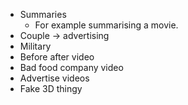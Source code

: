 - Summaries
	- For example summarising a movie.
- Couple -> advertising
- Military
- Before after video
- Bad food company video
- Advertise videos
- Fake 3D thingy